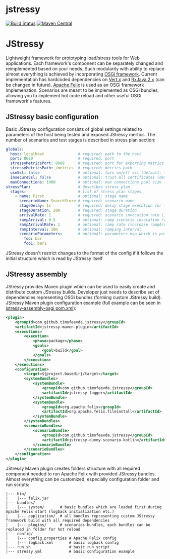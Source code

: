 # jstressy
[![Build Status](https://travis-ci.org/timofeevda/jstressy.svg?branch=master)](https://travis-ci.org/timofeevda/jstressy)
[![Maven Central](https://maven-badges.herokuapp.com/maven-central/com.github.timofeevda.jstressy/jstressy/badge.svg)](https://maven-badges.herokuapp.com/maven-central/com.github.timofeevda.jstressy/jstressy)

# JStressy
Lightweight framework for prototyping load/stress tools for Web applications. Each framework's component can be separately changed and reimplemented based on your needs. Such modularity with ability to replace almost everything is achieved by incorporating [OSGi framework](https://www.osgi.org/developer/architecture/). Current implementation has hardcoded dependencies on [Vert.x](https://vertx.io/) and [RxJava 2.x](https://github.com/ReactiveX/RxJava) (can be changed in future). [Apache Felix](http://felix.apache.org/) is used as an OSGi framework implemenation. Scenarios are meant to be implemented as OSGi bundles, allowing you to implement hot code reload and other useful OSGi framework's features.

## JStressy basic configuration
Basic JStressy configuration consists of global settings related to parameters of the host being tested and exposed JStressy mertics. The number of scenarios and test stages is described in stress plan section:
```yaml
globals:
  host: localhost               # required: path to the host
  port: 8080                    # required: port
  stressyMetricsPort: 8089      # required: port for exporting metrics (in Prometheus format)
  stressyMetricsPath: /metrics  # required: metrics path
  useSsl: false                 # optional: turn on/off ssl (default: false)
  insecureSsl: false            # optional: trust all certificates (default: false)
  maxConnections: 1000          # optional: max connections pool size (default: 1000)
stressPlan:                     # describes stress plan
  stages:                       # list of stress plan stages
    - name: First               # optional: stage name
      scenarioName: SearchStore # required: scenario name
      stageDelay: 1s            # required: delay stage execution for the specified time
      stageDuration: 20m        # required: stage duration
      arrivalRate: 1            # required: scenario invocation rate (1 time per second)
      rampArrival: 0.5          # optional: ramp scenario invocation rate (2 timer per second)
      rampArrivalRate: 1        # optional: ramp rate (increase rampArrival each second)
      rampInterval: 10m         # optional: ramping interval
      scenarioParameters:       # optional: parameters map which is passed to the scenario
        foo: bar
        foo1: bar1
```
JStressy doesn't restrict changes to the format of the config if it follows the initial structure which is read by JStressy itself

## JStressy assembly
JStressy provides Maven plugin which can be used to easily create and distribute custom JStressy builds. Developer just needs to describe set of dependencies representing OSGi bundles (forming custom JStressy build).
JStressy Maven plugin configuration example (full example can be seen in [jstressy-assembly-osgi pom.xml](https://github.com/timofeevda/jstressy/blob/master/jstressy-assembly/pom.xml)):
```xml
<plugin>
    <groupId>com.github.timofeevda.jstressy</groupId>
    <artifactId>jstressy-maven-plugin</artifactId>
    <executions>
        <execution>
            <phase>package</phase>
            <goals>
                <goal>build</goal>
            </goals>
        </execution>
    </executions>
    <configuration>
        <target>${project.basedir}/target</target>        
        <systemBundles>
            <systemBundle>
                <groupId>com.github.timofeevda.jstressy</groupId>
                <artifactId>jstressy-logger</artifactId>
            </systemBundle>
            <systemBundle>
                <groupId>org.apache.felix</groupId>
                <artifactId>org.apache.felix.fileinstall</artifactId>
            </systemBundle>
        </systemBundles>
        <scenarioBundles>
            <scenarioBundle>
                <groupId>com.github.timofeevda.jstressy</groupId>
                <artifactId>jstressy-dummy-scenario-kotlin</artifactId>
            </scenarioBundle>
        </scenarioBundles>
    </configuration>
</plugin>
```
JStressy Maven plugin creates folders structure with all required component needed to run Apache Felix with provided JStressy bundles. Almost everything can be customized, especially configuration folder and run scripts:
```
|--- bin/
|    |--- felix.jar
|--- bundles/
|    |--- system/       # basic bundles which are loaded first during Apache Felix start (logback initialization etc.)
|    |--- application/  # all bundles representing custom JStressy framework build with all required dependencies
|    |--- plugins/      # scenarios bundles, each bundles can be replaced in folder for hot reload
|--- config/
|    |--- config.properties # Apache Felix config
|    |--- logback.xml       # basic logback config
|--- run.sh                 # basic run script
|--- stressy.yml            # basic configuration example
```

